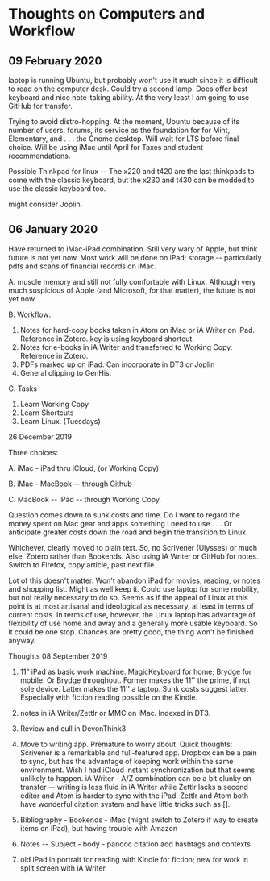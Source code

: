 # Thoughts on Computers and Workflow

## 09 February 2020

laptop is running Ubuntu, but probably won't use it much since it is difficult to read on the computer desk. Could try a second lamp. Does offer best keyboard and nice note-taking ability. At the very least I am going to use GitHub for transfer.

Trying to avoid distro-hopping. At the moment, Ubuntu because of its number of users, forums, its service as the foundation for for Mint, Elementary, and . . . the Gnome desktop. Will wait for LTS before final choice. Will be using iMac until April for Taxes and student recommendations.  

Possible Thinkpad for linux -- The x220 and t420 are the last thinkpads to come with the classic keyboard, but the x230 and t430 can be modded to use the classic keyboard too.

might consider Joplin.


## 06 January 2020

Have returned to iMac-iPad combination. Still very wary of Apple, but think future is not yet now. Most work will be done on iPad; storage -- particularly pdfs and scans of financial records on iMac.

A. muscle memory and still not fully comfortable with Linux. Although very much suspicious of Apple (and Microsoft, for that matter), the future is not yet now.

B. Workflow:

1. Notes for hard-copy books taken in Atom on iMac or iA Writer on iPad. Reference in Zotero. key is using keyboard shortcut.
2. Notes for e-books in iA Writer and transferred to Working Copy. Reference in Zotero.
3. PDFs marked up on iPad. Can incorporate in DT3 or Joplin
4. General clipping to GenHis.

C. Tasks

1. Learn Working Copy
2. Learn Shortcuts
3. Learn Linux. (Tuesdays)







26 December 2019

Three choices:

A. iMac - iPad thru iCloud, (or Working Copy)

B. iMac - MacBook -- through Github

C. MacBook -- iPad -- through Working Copy.

Question comes down to sunk costs and time. Do I want to regard the money spent on Mac gear and apps something I need to use . . . Or anticipate greater costs down the road and begin the transition to Linux.

Whichever, clearly moved to plain text. So, no Scrivener (Ulysses) or much else. Zotero rather than Bookends. Also using iA Writer or GitHub for notes. Switch to Firefox, copy article, past next file.

Lot of this doesn't matter. Won't abandon iPad for movies, reading, or notes and shopping list. Might as well keep it. Could use laptop for some mobility, but not really necessary to do so. Seems as if the appeal of Linux at this point is at most artisanal and ideological as necessary, at least in terms of current costs. In terms of use, however, the Linux laptop has advantage of flexibility of use home and away and a generally more usable keyboard. So it could be one stop. Chances are pretty good, the thing won't be finished anyway.

Thoughts 08 September 2019

1. 11” iPad as basic work machine. MagicKeyboard for home; Brydge for mobile. Or Brydge throughout. Former makes the 11'' the prime, if not sole device. Latter makes the 11'' a laptop. Sunk costs suggest latter. Especially with fiction reading possible on the Kindle.

2. notes in iA Writer/Zettlr or MMC on iMac. Indexed in DT3.

3. Review and cull in DevonThink3

4. Move to writing app. Premature to worry about. Quick thoughts: Scrivener is a remarkable and full-featured app. Dropbox can be a pain to sync, but has the advantage of keeping work within the same environment. Wish I had iCloud instant synchronization but that seems unlikely to happen. iA Writer - A/Z combination can be a bit clunky on transfer -- writing is less fluid in iA Writer while Zettlr lacks a second editor and Atom is harder to sync with the iPad. Zettlr and Atom both have wonderful citation system and have little tricks such as [].

6. Bibliography - Bookends - iMac (might switch to Zotero if way to create items on iPad), but having trouble with Amazon

7. Notes -- Subject - body - pandoc citation add hashtags and contexts.

8. old iPad in portrait for reading with Kindle for fiction; new for work in split screen with iA Writer.
